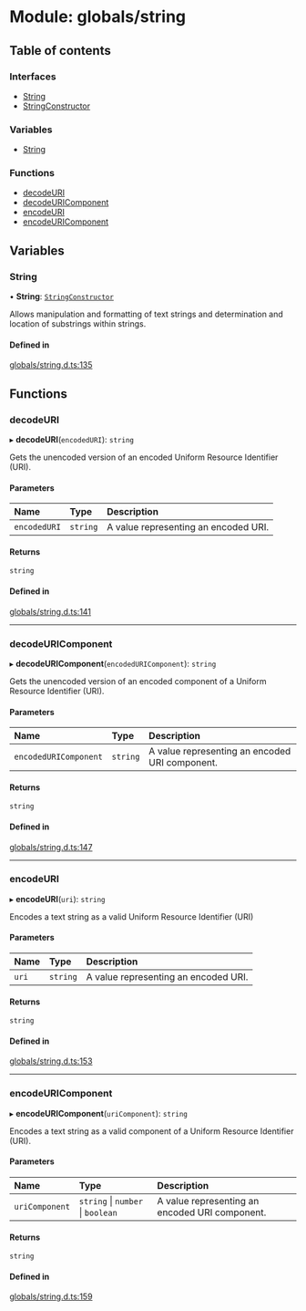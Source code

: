 # Module: globals/string

## Table of contents

### Interfaces

- [String](../interfaces/globals_string.String.md)
- [StringConstructor](../interfaces/globals_string.StringConstructor.md)

### Variables

- [String](globals_string.md#string)

### Functions

- [decodeURI](globals_string.md#decodeuri)
- [decodeURIComponent](globals_string.md#decodeuricomponent)
- [encodeURI](globals_string.md#encodeuri)
- [encodeURIComponent](globals_string.md#encodeuricomponent)

## Variables

### String

• **String**: [`StringConstructor`](../interfaces/globals_string.StringConstructor.md)

Allows manipulation and formatting of text strings and determination and location of substrings within strings.

#### Defined in

[globals/string.d.ts:135](https://github.com/luucyadmin/luucy-types/blob/5fee54b/globals/string.d.ts#L135)

## Functions

### decodeURI

▸ **decodeURI**(`encodedURI`): `string`

Gets the unencoded version of an encoded Uniform Resource Identifier (URI).

#### Parameters

| Name | Type | Description |
| :------ | :------ | :------ |
| `encodedURI` | `string` | A value representing an encoded URI. |

#### Returns

`string`

#### Defined in

[globals/string.d.ts:141](https://github.com/luucyadmin/luucy-types/blob/5fee54b/globals/string.d.ts#L141)

___

### decodeURIComponent

▸ **decodeURIComponent**(`encodedURIComponent`): `string`

Gets the unencoded version of an encoded component of a Uniform Resource Identifier (URI).

#### Parameters

| Name | Type | Description |
| :------ | :------ | :------ |
| `encodedURIComponent` | `string` | A value representing an encoded URI component. |

#### Returns

`string`

#### Defined in

[globals/string.d.ts:147](https://github.com/luucyadmin/luucy-types/blob/5fee54b/globals/string.d.ts#L147)

___

### encodeURI

▸ **encodeURI**(`uri`): `string`

Encodes a text string as a valid Uniform Resource Identifier (URI)

#### Parameters

| Name | Type | Description |
| :------ | :------ | :------ |
| `uri` | `string` | A value representing an encoded URI. |

#### Returns

`string`

#### Defined in

[globals/string.d.ts:153](https://github.com/luucyadmin/luucy-types/blob/5fee54b/globals/string.d.ts#L153)

___

### encodeURIComponent

▸ **encodeURIComponent**(`uriComponent`): `string`

Encodes a text string as a valid component of a Uniform Resource Identifier (URI).

#### Parameters

| Name | Type | Description |
| :------ | :------ | :------ |
| `uriComponent` | `string` \| `number` \| `boolean` | A value representing an encoded URI component. |

#### Returns

`string`

#### Defined in

[globals/string.d.ts:159](https://github.com/luucyadmin/luucy-types/blob/5fee54b/globals/string.d.ts#L159)
